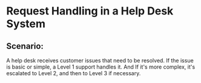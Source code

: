 # Request Handling in a Help Desk System

## Scenario:
A help desk receives customer issues that need to be resolved. If the issue is basic or simple, a Level 1 support handles it. And If it's more complex, it's escalated to Level 2, and then to Level 3 if necessary.

